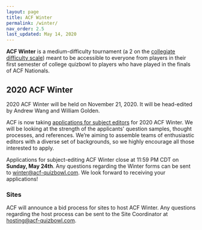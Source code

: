 ```yaml
---
layout: page
title: ACF Winter
permalink: /winter/
nav_order: 2.5
last_updated: May 14, 2020
---
```


**ACF Winter** is a medium-difficulty tournament (a 2 on the [collegiate difficulty scale](https://collegequizbowlcalendar.com/difficulty-scale/)) meant to be accessible to everyone from players in their first semester of college quizbowl to players who have played in the finals of ACF Nationals.

## 2020 ACF Winter
2020 ACF Winter will be held on November 21, 2020. It will be head-edited by Andrew Wang and William Golden.

ACF is now taking [applications for subject editors](https://docs.google.com/forms/d/e/1FAIpQLSeQzPnfLYuZVTxR0l0XNWo9waLzGcEHJUVXKRaXMDg5dOb_kg/viewform) for 2020 ACF Winter. We will be looking at the strength of the applicants' question samples, thought processes, and references. We’re aiming to assemble teams of enthusiastic editors with a diverse set of backgrounds, so we highly encourage all those interested to apply. 

Applications for subject-editing ACF Winter close at 11:59 PM CDT on **Sunday, May 24th**. Any questions regarding the Winter forms can be sent to winter@acf-quizbowl.com. We look forward to receiving your applications!

### Sites

ACF will announce a bid process for sites to host ACF Winter. Any questions regarding the host process can be sent to the Site Coordinator at hosting@acf-quizbowl.com.
